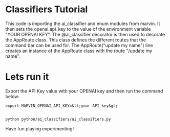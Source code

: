 # Classifiers Tutorial

This code is importing the ai_classifier and enum modules from marvin. It then sets the openai.api_key to the value of the environment variable "YOUR OPENAI KEY". The @ai_classifier decorator is then used to decorate the AppRoute class. This class defines the different routes that the command bar can be used for. The AppRoute("update my name") line creates an instance of the AppRoute class with the route "/update my name".

# Lets run it

Export the API Key value with your OPENAI key and then run the command below:

```
export MARVIN_OPENAI_API_KEY=&lt;your API key&gt;
```
```

python python/ai_classifiers/ai_classifiers.py

```

Have fun playing experimenting!
